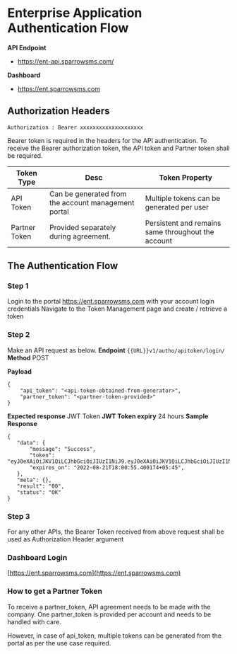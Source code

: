 # Enterprise Application Authentication Flow

__API Endpoint__

- https://ent-api.sparrowsms.com/

__Dashboard__

- https://ent.sparrowsms.com


## Authorization Headers
`Authorization : Bearer xxxxxxxxxxxxxxxxxxxx`

Bearer token is required in the headers for the API authentication. To receive the Bearer authorization token, the API token and Partner token shall be required. 

|Token Type| Desc | Token Property|
|--|--|--|
|API Token | Can be generated from the account management portal | Multiple tokens can be generated per user |
|Partner Token | Provided separately during agreement.  | Persistent and remains same throughout the account |

## The Authentication Flow
### Step 1
Login to the portal https://ent.sparrowsms.com with your account login credentials
 Navigate to the Token Management page and create / retrieve a token

### Step 2
Make an API request as below. 
__Endpoint__
`{{URL}}v1/autho/apitoken/login/`
__Method__
POST

__Payload__
```
{
    "api_token": "<api-token-obtained-from-generator>",
    "partner_token": "<partner-token-provided>"
}
```
__Expected response__
JWT Token
__JWT Token expiry__
24 hours
__Sample Response__
```
{
   "data": {
       "message": "Success",
       "token": "eyJ0eXAiOiJKV1QiLCJhbGciOiJIUzI1NiJ9.eyJ0eXAiOiJKV1QiLCJhbGciOiJIUzI1NiJ9.eyJ0eXAiOiJKV1QiLCJhbGciOiJIUzI1NiJ9",
       "expires_on": "2022-08-21T18:00:55.400174+05:45",
   },
   "meta": {},
   "result": "00",
   "status": "OK"
}
```

### Step 3
For any other APIs, the Bearer Token received from above request shall be used as Authorization Header argument
        
    
### Dashboard Login
[https://ent.sparrowsms.com](https://ent.sparrowsms.com)


### How to get a Partner Token
To receive a partner_token, API agreement needs to be made with the company. One partner_token is provided per account and needs to be handled with care. 

However, in case of api_token, multiple tokens can be generated from the portal as per the use case required. 

